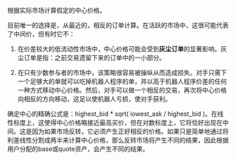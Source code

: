根据实际市场计算假定的中心价格。

目前唯一的选择是，从最近的，相反的订单计算。在活跃的市场中，这很可能代表了中间价，但有时它不：

1. 在价差较大的低流动性市场中，中心价格可能会受到**灰尘订单**的显著影响。灰尘订单是指：之前交易遗留下来的订单中的一小部分。

2. 在只有少数参与者的市场中，该策略很容易被操纵从而造成损失。对手只需下一个足够大的单就可以吃掉机器人程序的单，并以高于机器人程序价差的任何一种方式移动中心价格。然后，对手可以做一个相反的交易，再次将中心价格向相反的方向移动，这足以使机器人亏损，使对手获利。

确定中心的精确公式是：highest_bid * sqrt( lowest_ask / highest_bid )。在线性标度上，这使得中心价格略接近最高买价，但在对数标度上，它将恰好出现在中间。这是因为如果市场反转，它必须产生正好相反的价格。如果只是简单地通过将利差线性分割成两半来计算中心价格，那么反转市场将产生不同的结果，因此根据用户分配的base或quote资产，会产生不同的结果。
